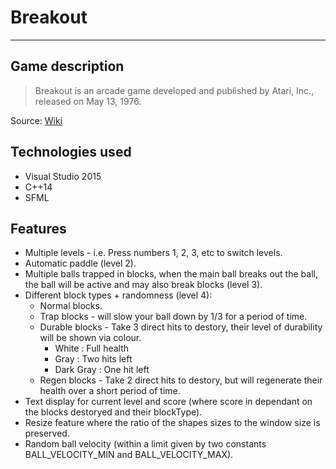 # Breakout

---

## Game description
>Breakout is an arcade game developed and published by Atari, Inc., released on May 13, 1976.

Source: [Wiki](https://en.wikipedia.org/wiki/Breakout_(video_game))

## Technologies used
- Visual Studio 2015
- C++14
- SFML


## Features
- Multiple levels - i.e. Press numbers 1, 2, 3, etc to switch levels.
- Automatic paddle (level 2).
- Multiple balls trapped in blocks, when the main ball breaks out the ball, the ball will be active and may also break blocks (level 3).
- Different block types + randomness (level 4):
    - Normal blocks.
    - Trap blocks - will slow your ball down by 1/3 for a period of time.
    - Durable blocks - Take 3 direct hits to destory, their level of durability will be shown via colour.
        - White : Full health
        - Gray : Two hits left
        - Dark Gray : One hit left
    - Regen blocks - Take 2 direct hits to destory, but will regenerate their health over a short period of time.
- Text display for current level and score (where score in dependant on the blocks destoryed and their blockType).
- Resize feature where the ratio of the shapes sizes to the window size is preserved.
- Random ball velocity (within a limit given by two constants BALL_VELOCITY_MIN and BALL_VELOCITY_MAX).